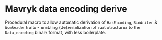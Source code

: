 Mavryk data encoding derive
=====================

Procedural macro to allow automatic derivation of `HasEncoding`, `BinWriter` & `NomReader` traits - enabling
(de)serialization of rust structures to the `Data_encoding` binary format, with less boilerplate.
